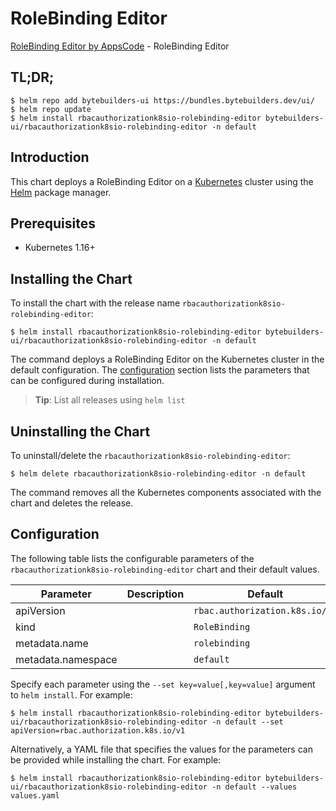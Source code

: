 # RoleBinding Editor

[RoleBinding Editor by AppsCode](https://byte.builders) - RoleBinding Editor

## TL;DR;

```console
$ helm repo add bytebuilders-ui https://bundles.bytebuilders.dev/ui/
$ helm repo update
$ helm install rbacauthorizationk8sio-rolebinding-editor bytebuilders-ui/rbacauthorizationk8sio-rolebinding-editor -n default
```

## Introduction

This chart deploys a RoleBinding Editor on a [Kubernetes](http://kubernetes.io) cluster using the [Helm](https://helm.sh) package manager.

## Prerequisites

- Kubernetes 1.16+

## Installing the Chart

To install the chart with the release name `rbacauthorizationk8sio-rolebinding-editor`:

```console
$ helm install rbacauthorizationk8sio-rolebinding-editor bytebuilders-ui/rbacauthorizationk8sio-rolebinding-editor -n default
```

The command deploys a RoleBinding Editor on the Kubernetes cluster in the default configuration. The [configuration](#configuration) section lists the parameters that can be configured during installation.

> **Tip**: List all releases using `helm list`

## Uninstalling the Chart

To uninstall/delete the `rbacauthorizationk8sio-rolebinding-editor`:

```console
$ helm delete rbacauthorizationk8sio-rolebinding-editor -n default
```

The command removes all the Kubernetes components associated with the chart and deletes the release.

## Configuration

The following table lists the configurable parameters of the `rbacauthorizationk8sio-rolebinding-editor` chart and their default values.

|     Parameter      | Description |            Default             |
|--------------------|-------------|--------------------------------|
| apiVersion         |             | `rbac.authorization.k8s.io/v1` |
| kind               |             | `RoleBinding`                  |
| metadata.name      |             | `rolebinding`                  |
| metadata.namespace |             | `default`                      |


Specify each parameter using the `--set key=value[,key=value]` argument to `helm install`. For example:

```console
$ helm install rbacauthorizationk8sio-rolebinding-editor bytebuilders-ui/rbacauthorizationk8sio-rolebinding-editor -n default --set apiVersion=rbac.authorization.k8s.io/v1
```

Alternatively, a YAML file that specifies the values for the parameters can be provided while
installing the chart. For example:

```console
$ helm install rbacauthorizationk8sio-rolebinding-editor bytebuilders-ui/rbacauthorizationk8sio-rolebinding-editor -n default --values values.yaml
```
